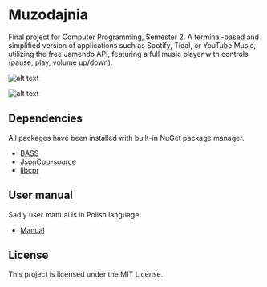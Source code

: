 # Muzodajnia
Final project for Computer Programming, Semester 2. A terminal-based and simplified version of applications such as Spotify, Tidal, or YouTube Music, utilizing the free Jamendo API, featuring a full music player with controls (pause, play, volume up/down).

![alt text](https://i.imgur.com/2K0JQb9.png)

![alt text](https://imgur.com/Vhymjuu.png)

## Dependencies
All packages have been installed with built-in NuGet package manager.
- [BASS](https://www.nuget.org/packages/BASS/2.4.12.1?_src=template)
- [JsonCpp-source](https://www.nuget.org/packages/JsonCpp-source/1.0.2?_src=template)
- [libcpr](https://www.nuget.org/packages/libcpr/1.11.3?_src=template)

## User manual
Sadly user manual is in Polish language.
- [Manual](https://github.com/WicherK/Muzodajnia/blob/main/Muzodajnia/Sprawozdanie.pdf)

## License

This project is licensed under the MIT License.
